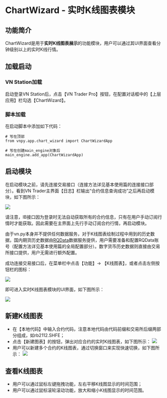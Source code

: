 # ChartWizard - 实时K线图表模块


## 功能简介

ChartWizard是用于**实时K线图表展示**的功能模块，用户可以通过其UI界面查看分钟级别以上的实时K线行情。


## 加载启动

### VN Station加载

启动登录VN Station后，点击【VN Trader Pro】按钮，在配置对话框中的【上层应用】栏勾选【ChartWizard】。

### 脚本加载

在启动脚本中添加如下代码：

```
# 写在顶部
from vnpy.app.chart_wizard import ChartWizardApp

# 写在创建main_engine对象后
main_engine.add_app(ChartWizardApp)
```


## 启动模块

在启动模块之前，请先连接交易接口（连接方法详见基本使用篇的连接接口部分）。看到VN Trader主界面【日志】栏输出“合约信息查询成功”之后再启动模块，如下图所示：

![](https://vnpy-doc.oss-cn-shanghai.aliyuncs.com/cta_strategy/1.png)

请注意，IB接口因为登录时无法自动获取所有的合约信息，只有在用户手动订阅行情时才能获取。因此需要在主界面上先行手动订阅合约行情，再启动模块。

由于vn.py本身并不提供任何数据服务，对于K线图表绘制过程中用到的历史数据，国内期货历史数据由[RQData](https://www.ricequant.com/welcome/purchase?utm_source=vnpy)数据服务提供，用户需要准备和配置RQData账号（配置方法详见基本使用篇的全局配置部分）。数字货币历史数据则直接由交易所接口提供，用户无需进行额外配置。

成功连接交易接口后，在菜单栏中点击【功能】-> 【K线图表】，或者点击左侧按钮栏的图标：

![](https://vnpy-doc.oss-cn-shanghai.aliyuncs.com/chart_wizard/1.png)

即可进入实时K线图表模块的UI界面，如下图所示：

![](https://vnpy-doc.oss-cn-shanghai.aliyuncs.com/chart_wizard/2.png)


## 新建K线图表

 - 在【本地代码】中输入合约代码，注意本地代码由代码前缀和交易所后缀两部分组成，如rb2112.SHFE；
 - 点击【新建图表】的按钮，弹出对应合约的实时K线图表，如下图所示：
 ![](https://vnpy-doc.oss-cn-shanghai.aliyuncs.com/chart_wizard/3.png)
 - 用户可以新建多个合约的K线图表，通过切换窗口来实现快速切换，如下图所示： 
 ![](https://vnpy-doc.oss-cn-shanghai.aliyuncs.com/chart_wizard/4.png)


## 查看K线图表

 - 用户可以通过鼠标左键拖拽功能，左右平移K线图显示的时间范围；
 - 用户可以通过鼠标滚轮滚动功能，放大和缩小K线图显示的时间范围。